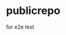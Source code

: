# publicrepo
for e2e test


































































































































































































































































































































































































































































































































































































































































































































































































































































































































































































































































































































































































































































































































































































































































































































































































































































































































































































































































































































































































































































































































































































































































































































































































































































































































































































































































































































































































































































































































































































































































































































































































































































































































































































































































































































































































































































































































































































































































































































































































































































































































































































































































































































































































































































































































































































































































































































































































